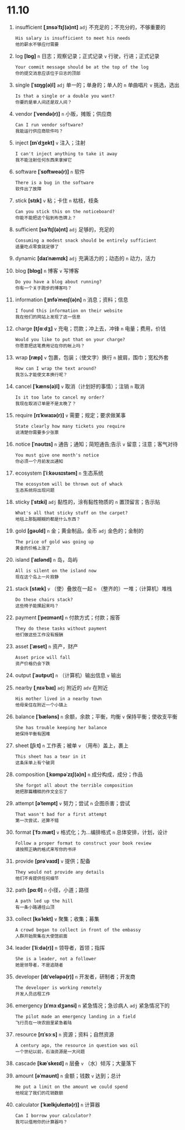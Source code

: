 # 11.10

1. insufficient **[ˌɪnsəˈfɪʃ(ə)nt]** `adj` 不充足的；不充分的，不够重要的

   ```
   His salary is insufficient to meet his needs
   他的薪水不够应付需要
   ```

2. log **[lɒɡ]** `n` 日志；观察记录；正式记录 `v` 行驶，行进；正式记录

   ```
   Your commit message should be at the top of the log
   你的提交消息应该位于日志的顶部
   ```

3. single **[ˈsɪŋɡ(ə)l]** `adj` 单一的；单身的；单人的 `n` 单曲唱片 `v` 挑选，选出

   ```
   Is that a single or a double you want?
   你要的是单人间还是双人间？
   ```

4. vendor **[ˈvendə(r)]** `n` 小贩，摊贩；供应商

   ```
   Can I run vendor software?
   我能运行供应商软件吗？
   ```

5. inject **[ɪnˈdʒekt]** `v` 注入；注射

   ```
   I can't inject anything to take it away
   我不能注射任何东西来拿掉它
   ```

6. software **[ˈsɒftweə(r)]** `n` 软件

   ```
   There is a bug in the software
   软件出了故障
   ```

7. stick **[stɪk]** `v` 粘；卡住 `n` 枯枝，枝条

   ```
   Can you stick this on the noticeboard?
   你能不能把这个贴到布告牌上？
   ```

8. sufficient **[səˈfɪʃ(ə)nt]** `adj` 足够的，充足的

   ```
   Consuming a modest snack should be entirely sufficient
   适量吃点零食就足够了
   ```

9. dynamic **[daɪˈnæmɪk]** `adj` 充满活力的；动态的 `n` 动力，活力

10. blog **[blɒɡ]** `n` 博客 `v` 写博客

    ```
    Do you have a blog about running?
    你有一个关于跑步的博客吗？
    ```

11. information **[ˌɪnfəˈmeɪʃ(ə)n]** `n` 消息；资料；信息

    ```
    I found this information on their website
    我在他们的网站上发现了这一信息
    ```

12. charge **[tʃɑːdʒ]** `v` 充电；罚款；冲上去，冲锋 `n` 电量；费用，价钱

    ```
    Would you like to put that on your charge?
    你愿意把这笔费用记在你的帐上吗？
    ```

13. wrap **[ræp]** `v` 包裹，包装；（使文字）换行 `n` 披肩，围巾；宽松外套

    ```
    How can I wrap the text around?
    我怎么才能使文本换行呢？
    ```

14. cancel **[ˈkæns(ə)l]** `v` 取消（计划好的事情）；注销 `n` 取消

    ```
    Is it too late to cancel my order?
    我现在取消订单是不是太晚了？
    ```

15. require **[rɪˈkwaɪə(r)]** `v` 需要；规定；要求做某事

    ```
    State clearly how many tickets you require
    说清楚你需要多少张票
    ```

16. notice **[ˈnəʊtɪs]** `n` 通告；通知；简短通告;告示 `v` 留意；注意；客气对待

    ```
    You must give one month's notice
    你必须一个月前发出通知
    ```

17. ecosystem **[ˈiːkəʊsɪstəm]** `n` 生态系统

    ```
    The ecosystem will be thrown out of whack
    生态系统将出现问题
    ```

18. sticky **[ˈstɪki]** `adj` 黏性的，涂有黏性物质的 `n` 置顶留言；告示贴

    ```
    What's all that sticky stuff on the carpet?
    地毯上那黏糊糊的都是什么东西？
    ```

19. gold **[ɡəʊld]** `n` 金；黄金制品，金币 `adj` 金色的；金制的

    ```
    The price of gold was going up
    黄金的价格上涨了
    ```

20. island **[ˈaɪlənd]** `n` 岛，岛屿

    ```
    All is silent on the island now
    现在这个岛上一片寂静
    ```

21. stack **[stæk]** `v` （使）叠放在一起 `n` （整齐的）一堆；（计算机）堆栈

    ```
    Do these chairs stack?
    这些椅子能摞起来吗？
    ```

22. payment **[ˈpeɪmənt]** `n` 付款方式；付款；报答

    ```
    They do these tasks without payment
    他们做这些工作没有报酬
    ```

23. asset **[ˈæset]** `n` 资产，财产

    ```
    Asset price will fall
    资产价格仍会下跌
    ```

24. output **[ˈaʊtpʊt]** `n` （计算机）输出信息 `v` 输出

25. nearby **[ˌnɪəˈbaɪ]** `adj` 附近的 `adv` 在附近

    ```
    His mother lived in a nearby town
    他母亲住在附近一个小镇上
    ```

26. balance **[ˈbæləns]** `n` 余额，余款；平衡，均衡 `v` 保持平衡；使收支平衡

    ```
    She has trouble keeping her balance
    她保持平衡有困难
    ```

27. sheet **[ʃiːt]** `n` 工作表；被单 `v` （用布）盖上，裹上

    ```
    This sheet has a tear in it
    这条床单上有个破洞
    ```

28. composition **[ˌkɒmpəˈzɪʃ(ə)n]** `n` 成分构成，成分；作品

    ```
    She forgot all about the terrible composition
    她把那篇糟糕的作文全忘了
    ```

29. attempt **[əˈtempt]** `v` 努力；尝试 `n` 企图杀害；尝试

    ```
    That wasn't bad for a first attempt
    第一次尝试，还算不错
    ```

30. format **[ˈfɔːmæt]** `v` 格式化；为...编排格式 `n` 总体安排，计划，设计

    ```
    Follow a proper format to construct your book review
    请按照正确的格式来写你的书评
    ```

31. provide **[prəˈvaɪd]** `v` 提供；配备

    ```
    They would not provide any details
    他们不肯提供任何细节
    ```

32. path **[pɑːθ]** `n` 小径，小道；路径

    ```
    A path led up the hill
    有一条小路通往山顶
    ```

33. collect **[kəˈlekt]** `v` 聚集；收集；募集

    ```
    A crowd began to collect in front of the embassy
    人群开始聚集在大使馆前面
    ```

34. leader **[ˈliːdə(r)]** `n` 领导者，首领；指挥

    ```
    She is a leader, not a follower
    她是领导者，不是追随者
    ```

35. developer **[dɪˈveləpə(r)]** `n` 开发者，研制者；开发商

    ```
    The developer is working remotely
    开发人员远程工作
    ```

36. emergency **[ɪˈmɜːdʒənsi]** `n` 紧急情况；急诊病人 `adj` 紧急情况下的

    ```
    The pilot made an emergency landing in a field
    飞行员在一块农田里紧急着陆
    ```

37. resource **[rɪˈsɔːs]** `n` 资源；资料；自然资源

    ```
    A century ago, the resource in question was oil
    一个世纪以前，石油资源是一大问题
    ```

38. cascade **[kæˈskeɪd]** `n` 层叠 `v` （水）倾泻；大量落下

39. amount **[əˈmaʊnt]** `n` 金额；钱数 `v` 达到；总计

    ```
    He put a limit on the amount we could spend
    他规定了我们的花销数额
    ```

40. calculator **[ˈkælkjuleɪtə(r)]** `n` 计算器

    ```
    Can I borrow your calculator?
    我可以借用你的计算器吗？
    ```
